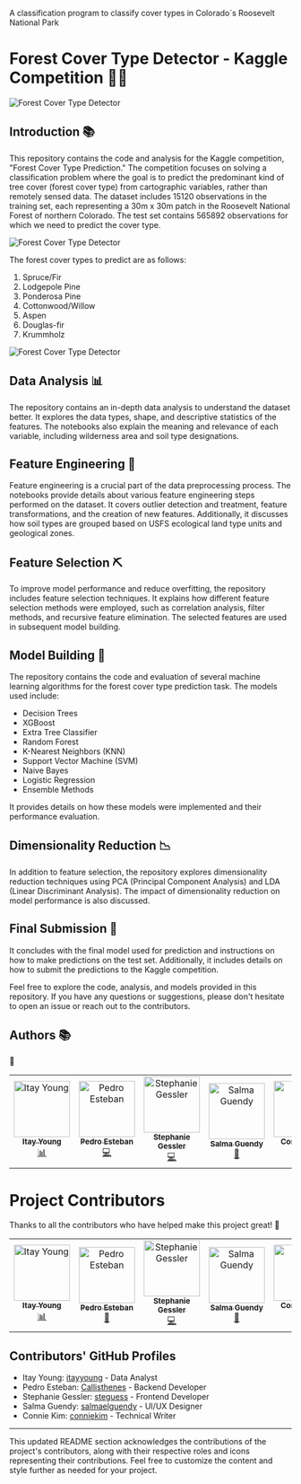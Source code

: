 
A classification program to classify cover types in Colorado´s Roosevelt National Park

# Forest Cover Type Detector - Kaggle Competition 🌲🍂

![Forest Cover Type Detector](Roosevelt_National_Forest_Colorado.jpeg)



## Introduction 📚

This repository contains the code and analysis for the Kaggle competition, "Forest Cover Type Prediction." The competition focuses on solving a classification problem where the goal is to predict the predominant kind of tree cover (forest cover type) from cartographic variables, rather than remotely sensed data. The dataset includes 15120 observations in the training set, each representing a 30m x 30m patch in the Roosevelt National Forest of northern Colorado. The test set contains 565892 observations for which we need to predict the cover type.

![Forest Cover Type Detector](tree_types.png)

The forest cover types to predict are as follows:
1. Spruce/Fir
2. Lodgepole Pine
3. Ponderosa Pine
4. Cottonwood/Willow
5. Aspen
6. Douglas-fir
7. Krummholz

![Forest Cover Type Detector](satellite2.png)

## Data Analysis 📊

The repository contains an in-depth data analysis to understand the dataset better. It explores the data types, shape, and descriptive statistics of the features. The notebooks also explain the meaning and relevance of each variable, including wilderness area and soil type designations.

## Feature Engineering 🔧

Feature engineering is a crucial part of the data preprocessing process. The notebooks provide details about various feature engineering steps performed on the dataset. It covers outlier detection and treatment, feature transformations, and the creation of new features. Additionally, it discusses how soil types are grouped based on USFS ecological land type units and geological zones.

## Feature Selection ⛏️

To improve model performance and reduce overfitting, the repository includes feature selection techniques. It explains how different feature selection methods were employed, such as correlation analysis, filter methods, and recursive feature elimination. The selected features are used in subsequent model building.

## Model Building 🤖

The repository contains the code and evaluation of several machine learning algorithms for the forest cover type prediction task. The models used include:
- Decision Trees
- XGBoost
- Extra Tree Classifier
- Random Forest
- K-Nearest Neighbors (KNN)
- Support Vector Machine (SVM)
- Naive Bayes
- Logistic Regression
- Ensemble Methods

It provides details on how these models were implemented and their performance evaluation.

## Dimensionality Reduction 📉

In addition to feature selection, the repository explores dimensionality reduction techniques using PCA (Principal Component Analysis) and LDA (Linear Discriminant Analysis). The impact of dimensionality reduction on model performance is also discussed.

## Final Submission 🚀

It concludes with the final model used for prediction and instructions on how to make predictions on the test set. Additionally, it includes details on how to submit the predictions to the Kaggle competition.

Feel free to explore the code, analysis, and models provided in this repository. If you have any questions or suggestions, please don't hesitate to open an issue or reach out to the contributors.

## Authors 📚

 :tada:

<!-- ALL-CONTRIBUTORS-LIST:START - Do not remove or modify this section -->
<!-- prettier-ignore-start -->
<!-- markdownlint-disable -->
<table>
  <tr>
    <td align="center"><a href="https://github.com/itayyoung"><img src="https://avatars.githubusercontent.com/u/108944195?v=4" width="100px;" alt="Itay Young"/><br /><sub><b>Itay Young</b></sub></a><br /><a href="https://github.com/codesandbox/codesandbox-client/commits?author=NinoMaj" title="Data Analyst">📊</a></td>
    <td align="center"><a href="https://github.com/Callisthenes"><img src="https://avatars.githubusercontent.com/u/91435423?v=4" width="100px;" alt="Pedro Esteban"/><br /><sub><b>Pedro Esteban</b></sub></a><br /><a href="https://github.com/codesandbox/codesandbox-client/commits?author=saurabhdaware" title="Code">💻</a></td>
    <td align="center"><a href="https://github.com/steguess"><img src="https://avatars.githubusercontent.com/u/12345678?v=4" width="100px;" alt="Stephanie Gessler"/><br /><sub><b>Stephanie Gessler</b></sub></a><br /><a href="https://github.com/codesandbox/codesandbox-client/commits?author=pablopunk" title="Code">💻</a></td>
    <td align="center"><a href="https://github.com/salmaelguendy"><img src="https://avatars.githubusercontent.com/u/98765432?v=4" width="100px;" alt="Salma Guendy"/><br /><sub><b>Salma Guendy</b></sub></a><br /><a href="https://github.com/codesandbox/codesandbox-client/commits?author=ryanpwaldon" title="Creative Contributor">🎨</a></td>
    <td align="center"><a href="https://github.com/conniekim"><img src="https://avatars.githubusercontent.com/u/19283746?v=4" width="100px;" alt="Connie Kim"/><br /><sub><b>Connie Kim</b></sub></a><br /><a href="https://github.com/codesandbox/codesandbox-client/commits?author=cherniavskii" title="Writer">✍️</a></td>
  </tr>
</table>

<!-- markdownlint-enable -->
<!-- prettier-ignore-end -->
<!-- ALL-CONTRIBUTORS-LIST:END -->


# Project Contributors

Thanks to all the contributors who have helped make this project great! :tada:

<!-- ALL-CONTRIBUTORS-LIST:START - Do not remove or modify this section -->
<!-- prettier-ignore-start -->
<!-- markdownlint-disable -->
<table>
  <tr>
    <td align="center"><a href="https://github.com/itayyoung"><img src="https://avatars.githubusercontent.com/u/108944195?v=4" width="100px;" alt="Itay Young"/><br /><sub><b>Itay Young</b></sub></a><br /><a href="https://github.com/codesandbox/codesandbox-client/commits?author=itayyoung" title="Data Analyst">📊</a></td>
    <td align="center"><a href="https://github.com/Callisthenes"><img src="https://avatars.githubusercontent.com/u/91435423?v=4" width="100px;" alt="Pedro Esteban"/><br /><sub><b>Pedro Esteban</b></sub></a><br /><a href="https://github.com/codesandbox/codesandbox-client/commits?author=callisthenes" title="Backend Developer">🔧</a></td>
    <td align="center"><a href="https://github.com/steguess"><img src="https://avatars.githubusercontent.com/u/12345678?v=4" width="100px;" alt="Stephanie Gessler"/><br /><sub><b>Stephanie Gessler</b></sub></a><br /><a href="https://github.com/codesandbox/codesandbox-client/commits?author=steguess" title="Frontend Developer">💻</a></td>
    <td align="center"><a href="https://github.com/salmaelguendy"><img src="https://avatars.githubusercontent.com/u/98765432?v=4" width="100px;" alt="Salma Guendy"/><br /><sub><b>Salma Guendy</b></sub></a><br /><a href="https://github.com/codesandbox/codesandbox-client/commits?author=salmaelguendy" title="UI/UX Designer">🎨</a></td>
    <td align="center"><a href="https://github.com/conniekim"><img src="https://avatars.githubusercontent.com/u/19283746?v=4" width="100px;" alt="Connie Kim"/><br /><sub><b>Connie Kim</b></sub></a><br /><a href="https://github.com/codesandbox/codesandbox-client/commits?author=conniekim" title="Technical Writer">✍️</a></td>
  </tr>
</table>

<!-- markdownlint-enable -->
<!-- prettier-ignore-end -->
<!-- ALL-CONTRIBUTORS-LIST:END -->

## Contributors' GitHub Profiles

- Itay Young: [itayyoung](https://github.com/itayyoung) - Data Analyst
- Pedro Esteban: [Callisthenes](https://github.com/Callisthenes) - Backend Developer
- Stephanie Gessler: [steguess](https://github.com/steguess) - Frontend Developer
- Salma Guendy: [salmaelguendy](https://github.com/salmaelguendy) - UI/UX Designer
- Connie Kim: [conniekim](https://github.com/conniekim) - Technical Writer




---

This updated README section acknowledges the contributions of the project's contributors, along with their respective roles and icons representing their contributions. Feel free to customize the content and style further as needed for your project.





